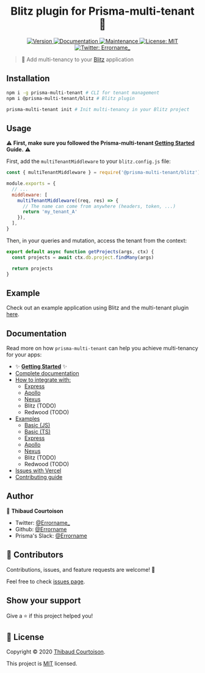 <h1 align="center">Blitz plugin for Prisma-multi-tenant 🧭</h1>
<p align="center">
  <a href="https://www.npmjs.com/package/@prisma-multi-tenant/blitz">
    <img alt="Version" src="https://img.shields.io/npm/v/@prisma-multi-tenant/blitz.svg">
  </a>
  <a href="https://github.com/Errorname/prisma-multi-tenant#readme">
    <img alt="Documentation" src="https://img.shields.io/badge/documentation-yes-brightgreen.svg" target="_blank" />
  </a>
  <a href="https://github.com/Errorname/prisma-multi-tenant/graphs/commit-activity">
    <img alt="Maintenance" src="https://img.shields.io/badge/Maintained%3F-yes-green.svg" target="_blank" />
  </a>
  <a href="https://github.com/Errorname/prisma-multi-tenant/blob/master/LICENSE">
    <img alt="License: MIT" src="https://img.shields.io/badge/License-MIT-yellow.svg" target="_blank" />
  </a>
  <a href="https://twitter.com/Errorname_">
    <img alt="Twitter: Errorname_" src="https://img.shields.io/twitter/follow/Errorname_.svg?style=social" target="_blank" />
  </a>
</p>

> 🧭 Add multi-tenancy to your [Blitz](https://blitzjs.com/) application

## Installation

```sh
npm i -g prisma-multi-tenant # CLI for tenant management
npm i @prisma-multi-tenant/blitz # Blitz plugin

prisma-multi-tenant init # Init multi-tenancy in your Blitz project
```

## Usage

⚠️ **First, make sure you followed the Prisma-multi-tenant [Getting Started](https://github.com/Errorname/prisma-multi-tenant/blob/master/docs/Getting_Started.md) Guide.** ⚠️

First, add the `multiTenantMiddleware` to your `blitz.config.js` file:

```js
const { multiTenantMiddleware } = require('@prisma-multi-tenant/blitz')

module.exports = {
  // ...
  middleware: [
    multiTenantMiddleware((req, res) => {
      // The name can come from anywhere (headers, token, ...)
      return 'my_tenant_A'
    }),
  ],
}
```

Then, in your queries and mutation, access the tenant from the context:

```js
export default async function getProjects(args, ctx) {
  const projects = await ctx.db.project.findMany(args)

  return projects
}
```

## Example

Check out an example application using Blitz and the multi-tenant plugin [here](https://github.com/Errorname/prisma-multi-tenant/tree/master/docs/examples/blitz).

## Documentation

Read more on how `prisma-multi-tenant` can help you achieve multi-tenancy for your apps:

- ✨ [**Getting Started**](/docs/Getting_Started.md) ✨
- [Complete documentation](/docs/Complete_Documentation.md)
- [How to integrate with:](/docs/integrations)
  - [Express](/docs/integrations/Express.md)
  - [Apollo](/docs/integrations/Apollo.md)
  - [Nexus](/docs/integrations/Nexus.md)
  - Blitz (TODO)
  - Redwood (TODO)
- [Examples](/docs/examples)
  - [Basic (JS)](/docs/examples/basic-js)
  - [Basic (TS)](/docs/examples/basic-ts)
  - [Express](/docs/examples/express)
  - [Apollo](/docs/examples/apollo)
  - [Nexus](/docs/examples/nexus)
  - Blitz (TODO)
  - Redwood (TODO)
- [Issues with Vercel](/docs/Vercel.md)
- [Contributing guide](/docs/Contributing_Guide.md)

## Author

👤 **Thibaud Courtoison**

- Twitter: [@Errorname\_](https://twitter.com/Errorname_)
- Github: [@Errorname](https://github.com/Errorname)
- Prisma's Slack: [@Errorname](https://slack.prisma.io/)

## 🤝 Contributors

Contributions, issues, and feature requests are welcome! 🙌

Feel free to check [issues page](https://github.com/Errorname/prisma-multi-tenant/issues).

## Show your support

Give a ⭐️ if this project helped you!

## 📝 License

Copyright © 2020 [Thibaud Courtoison](https://github.com/Errorname).

This project is [MIT](https://github.com/Errorname/prisma-multi-tenant/blob/master/LICENSE) licensed.
